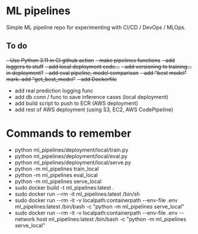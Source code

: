 # ML pipelines

Simple ML pipeline repo for experimenting with CI/CD / DevOps / MLOps.

## To do

~~- Use Python 3.11 in CI github action~~
~~- make pipelines functions~~
~~- add loggers to stuff~~
~~- add local deployment code...~~
~~- add versioning to training... in deployment?~~
~~- add eval pipeline, model comparison~~
~~- add "best model" mark. add "get_best_model"~~
~~- add Dockerfile~~
- add real prediction logging func
- add db conn / func to save inference cases (local deployment)
- add build script to push to ECR (AWS deployment)
- add rest of AWS deployment (using S3, EC2, AWS CodePipeline)

# Commands to remember
- python ml_pipelines/deployment/local/train.py
- python ml_pipelines/deployment/local/eval.py
- python ml_pipelines/deployment/local/serve.py
- python -m ml_pipelines train_local
- python -m ml_pipelines eval_local
- python -m ml_pipelines serve_local
- sudo docker build -t ml_pipelines:latest .
- sudo docker run --rm -it ml_pipelines:latest /bin/sh
- sudo docker run --rm -it -v localpath:containerpath --env-file .env ml_pipelines:latest /bin/bash -c "python -m ml_pipelines serve_local"
- sudo docker run --rm -it -v localpath:containerpath --env-file .env --network host ml_pipelines:latest /bin/bash -c "python -m ml_pipelines serve_local"
